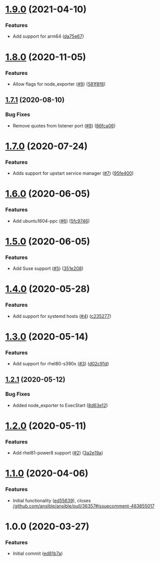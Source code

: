 # [1.9.0](https://github.com/mongodb-ansible-roles/ansible-role-node-exporter/compare/v1.8.0...v1.9.0) (2021-04-10)


### Features

* Add support for arm64 ([da75e67](https://github.com/mongodb-ansible-roles/ansible-role-node-exporter/commit/da75e67ffe48df86b83cf7e3f797fa41ba2f8fdc))

# [1.8.0](https://github.com/mongodb-ansible-roles/ansible-role-node-exporter/compare/v1.7.1...v1.8.0) (2020-11-05)


### Features

* Allow flags for node_exporter ([#9](https://github.com/mongodb-ansible-roles/ansible-role-node-exporter/issues/9)) ([581f8f8](https://github.com/mongodb-ansible-roles/ansible-role-node-exporter/commit/581f8f888668e5fdc33f201b835a379623497606))

## [1.7.1](https://github.com/mongodb-ansible-roles/ansible-role-node-exporter/compare/v1.7.0...v1.7.1) (2020-08-10)


### Bug Fixes

* Remove quotes from listener port ([#8](https://github.com/mongodb-ansible-roles/ansible-role-node-exporter/issues/8)) ([86fca06](https://github.com/mongodb-ansible-roles/ansible-role-node-exporter/commit/86fca06e62b9390a63c976c24b7b3a71355389de))

# [1.7.0](https://github.com/mongodb-ansible-roles/ansible-role-node-exporter/compare/v1.6.0...v1.7.0) (2020-07-24)


### Features

* Adds support for upstart service manager ([#7](https://github.com/mongodb-ansible-roles/ansible-role-node-exporter/issues/7)) ([95fe400](https://github.com/mongodb-ansible-roles/ansible-role-node-exporter/commit/95fe400ce020211b7729e3fd7cd2bb88b27a0156))

# [1.6.0](https://github.com/mongodb-ansible-roles/ansible-role-node-exporter/compare/v1.5.0...v1.6.0) (2020-06-05)


### Features

* Add ubuntu1604-ppc ([#6](https://github.com/mongodb-ansible-roles/ansible-role-node-exporter/issues/6)) ([5fc9746](https://github.com/mongodb-ansible-roles/ansible-role-node-exporter/commit/5fc97464ad36e4333108315fb1f5e7c4c71f3285))

# [1.5.0](https://github.com/mongodb-ansible-roles/ansible-role-node-exporter/compare/v1.4.0...v1.5.0) (2020-06-05)


### Features

* Add Suse support ([#5](https://github.com/mongodb-ansible-roles/ansible-role-node-exporter/issues/5)) ([351e208](https://github.com/mongodb-ansible-roles/ansible-role-node-exporter/commit/351e2085c467ea040bffc1cce920649b611c6f64))

# [1.4.0](https://github.com/mongodb-ansible-roles/ansible-role-node-exporter/compare/v1.3.0...v1.4.0) (2020-05-28)


### Features

* Add support for systemd hosts ([#4](https://github.com/mongodb-ansible-roles/ansible-role-node-exporter/issues/4)) ([c235277](https://github.com/mongodb-ansible-roles/ansible-role-node-exporter/commit/c2352778a78d3f766324e54d087f985f6af5329a))

# [1.3.0](https://github.com/mongodb-ansible-roles/ansible-role-node-exporter/compare/v1.2.1...v1.3.0) (2020-05-14)


### Features

* Add support for rhel80-s390x ([#3](https://github.com/mongodb-ansible-roles/ansible-role-node-exporter/issues/3)) ([d02c91d](https://github.com/mongodb-ansible-roles/ansible-role-node-exporter/commit/d02c91d60a115734e119df0bc6b283386c9e2945))

## [1.2.1](https://github.com/mongodb-ansible-roles/ansible-role-node-exporter/compare/v1.2.0...v1.2.1) (2020-05-12)


### Bug Fixes

* Added node_exporter to ExecStart ([8d63e12](https://github.com/mongodb-ansible-roles/ansible-role-node-exporter/commit/8d63e1210eeab8533bbda20604d9e26bb8902ca7))

# [1.2.0](https://github.com/mongodb-ansible-roles/ansible-role-node-exporter/compare/v1.1.0...v1.2.0) (2020-05-11)


### Features

* Add rhel81-power8 support ([#2](https://github.com/mongodb-ansible-roles/ansible-role-node-exporter/issues/2)) ([3a2e19a](https://github.com/mongodb-ansible-roles/ansible-role-node-exporter/commit/3a2e19a8e7d548381413bd3db2295e18e30fa2d2))

# [1.1.0](https://github.com/mongodb-ansible-roles/ansible-role-node-exporter/compare/v1.0.0...v1.1.0) (2020-04-06)


### Features

* Initial functionality ([ed55639](https://github.com/mongodb-ansible-roles/ansible-role-node-exporter/commit/ed556395aee6473d3b464f63b0ab115970d46484)), closes [/github.com/ansible/ansible/pull/36357#issuecomment-463855017](https://github.com//github.com/ansible/ansible/pull/36357/issues/issuecomment-463855017)

# 1.0.0 (2020-03-27)


### Features

* Initial commit ([ed81b7a](https://github.com/mongodb-ansible-roles/ansible-role-node-exporter/commit/ed81b7aa50084daa94608f62462c56998b48977c))
